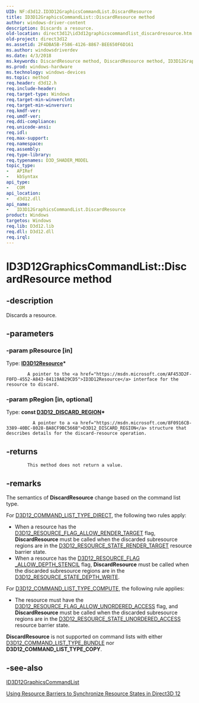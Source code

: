 ```yaml
---
UID: NF:d3d12.ID3D12GraphicsCommandList.DiscardResource
title: ID3D12GraphicsCommandList::DiscardResource method
author: windows-driver-content
description: Discards a resource.
old-location: direct3d12\id3d12graphicscommandlist_discardresource.htm
old-project: direct3d12
ms.assetid: 2F4DBA5B-F586-4126-8867-BEE650F6D161
ms.author: windowsdriverdev
ms.date: 4/3/2018
ms.keywords: DiscardResource method, DiscardResource method, ID3D12GraphicsCommandList interface, DiscardResource,ID3D12GraphicsCommandList.DiscardResource, ID3D12GraphicsCommandList, ID3D12GraphicsCommandList interface, DiscardResource method, ID3D12GraphicsCommandList::DiscardResource, d3d12/ID3D12GraphicsCommandList::DiscardResource, direct3d12.id3d12graphicscommandlist_discardresource
ms.prod: windows-hardware
ms.technology: windows-devices
ms.topic: method
req.header: d3d12.h
req.include-header: 
req.target-type: Windows
req.target-min-winverclnt: 
req.target-min-winversvr: 
req.kmdf-ver: 
req.umdf-ver: 
req.ddi-compliance: 
req.unicode-ansi: 
req.idl: 
req.max-support: 
req.namespace: 
req.assembly: 
req.type-library: 
req.typenames: D3D_SHADER_MODEL
topic_type:
-	APIRef
-	kbSyntax
api_type:
-	COM
api_location:
-	d3d12.dll
api_name:
-	ID3D12GraphicsCommandList.DiscardResource
product: Windows
targetos: Windows
req.lib: D3d12.lib
req.dll: D3d12.dll
req.irql: 
---
```


# ID3D12GraphicsCommandList::DiscardResource method


## -description


Discards a resource.


## -parameters




### -param pResource [in]

Type: <b><a href="https://msdn.microsoft.com/AF453D2F-F0FD-4552-A843-84119A829CD5">ID3D12Resource</a>*</b>


            A pointer to the <a href="https://msdn.microsoft.com/AF453D2F-F0FD-4552-A843-84119A829CD5">ID3D12Resource</a> interface for the resource to discard.
            


### -param pRegion [in, optional]

Type: <b>const <a href="https://msdn.microsoft.com/8F0916CB-3389-40BC-8028-BA8CF9BC566B">D3D12_DISCARD_REGION</a>*</b>


              A pointer to a <a href="https://msdn.microsoft.com/8F0916CB-3389-40BC-8028-BA8CF9BC566B">D3D12_DISCARD_REGION</a> structure that describes details for the discard-resource operation.
            


## -returns




            This method does not return a value.
          




## -remarks



The semantics of <b>DiscardResource</b> change based on the command list type.

 For <a href="https://msdn.microsoft.com/28BC70FF-6818-4B8D-9DE4-8316AB2FB288">D3D12_COMMAND_LIST_TYPE_DIRECT</a>, the following two rules apply:


<ul>
<li>When a resource has the <a href="https://msdn.microsoft.com/EC9DA05A-D0C0-4642-8E49-9ED98B4F19B4">D3D12_RESOURCE_FLAG_ALLOW_RENDER_TARGET</a> flag, <b>DiscardResource</b> must be called when the discarded subresource regions are in the <a href="https://msdn.microsoft.com/AB14DE3E-97EA-47BE-8917-805B9651ED3A">D3D12_RESOURCE_STATE_RENDER_TARGET</a> resource barrier state.</li>
<li>When a resource has the <a href="https://msdn.microsoft.com/EC9DA05A-D0C0-4642-8E49-9ED98B4F19B4">D3D12_RESOURCE_FLAG _ALLOW_DEPTH_STENCIL</a> flag, <b>DiscardResource</b> must be called when the discarded subresource regions are in the <a href="https://msdn.microsoft.com/AB14DE3E-97EA-47BE-8917-805B9651ED3A">D3D12_RESOURCE_STATE_DEPTH_WRITE</a>.
</li>
</ul>
For <a href="https://msdn.microsoft.com/28BC70FF-6818-4B8D-9DE4-8316AB2FB288">D3D12_COMMAND_LIST_TYPE_COMPUTE</a>, the following rule applies:


<ul>
<li>The resource must have the <a href="https://msdn.microsoft.com/EC9DA05A-D0C0-4642-8E49-9ED98B4F19B4">D3D12_RESOURCE_FLAG_ALLOW_UNORDERED_ACCESS</a> flag, and <b>DiscardResource</b> must be called when the discarded subresource regions are in the <a href="https://msdn.microsoft.com/AB14DE3E-97EA-47BE-8917-805B9651ED3A">D3D12_RESOURCE_STATE_UNORDERED_ACCESS</a> resource barrier state.</li>
</ul>
<b>DiscardResource</b> is not supported on command lists with either <a href="https://msdn.microsoft.com/28BC70FF-6818-4B8D-9DE4-8316AB2FB288">D3D12_COMMAND_LIST_TYPE_BUNDLE</a> nor <b>D3D12_COMMAND_LIST_TYPE_COPY</b>.




## -see-also




<a href="https://msdn.microsoft.com/1BF282A7-F6D4-43A9-BDAD-D877564A1C6B">ID3D12GraphicsCommandList</a>



<a href="https://msdn.microsoft.com/3AB3BF34-433C-400B-921A-55B23CCDA44F">Using Resource Barriers to Synchronize Resource States in Direct3D 12</a>
 

 

